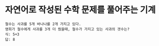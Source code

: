 # 자연어로 작성된 수학 문제를 풀어주는 기계

```
철수는 사과를 5개 바나나를 2개 가지고 있다.
영희가 철수에게 사과를 3개 더 줬을때, 철수가 가지고 있는 사과의 갯수는?
식: 5+3
답: 8
```